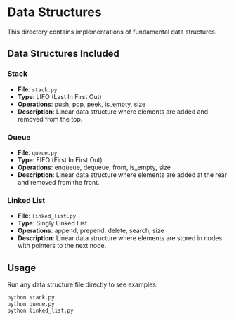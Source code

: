 # Data Structures

This directory contains implementations of fundamental data structures.

## Data Structures Included

### Stack
- **File**: `stack.py`
- **Type**: LIFO (Last In First Out)
- **Operations**: push, pop, peek, is_empty, size
- **Description**: Linear data structure where elements are added and removed from the top.

### Queue
- **File**: `queue.py`
- **Type**: FIFO (First In First Out)
- **Operations**: enqueue, dequeue, front, is_empty, size
- **Description**: Linear data structure where elements are added at the rear and removed from the front.

### Linked List
- **File**: `linked_list.py`
- **Type**: Singly Linked List
- **Operations**: append, prepend, delete, search, size
- **Description**: Linear data structure where elements are stored in nodes with pointers to the next node.

## Usage

Run any data structure file directly to see examples:
```bash
python stack.py
python queue.py
python linked_list.py
```
